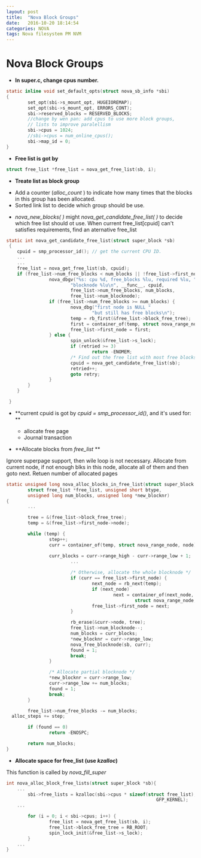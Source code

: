 ```yaml
---
layout: post
title:  "Nova Block Groups"
date:   2016-10-20 18:14:54
categories: NOVA
tags: Nova filesystem PM NVM
---
```



Nova Block Groups
=======

- **In  super.c, change cpus number.**

```c
static inline void set_default_opts(struct nova_sb_info *sbi)
{                       
        set_opt(sbi->s_mount_opt, HUGEIOREMAP);
        set_opt(sbi->s_mount_opt, ERRORS_CONT);
        sbi->reserved_blocks = RESERVED_BLOCKS;
        //change by wen pan: add cpus to use more block groups,
        // lists to improve paralellism
        sbi->cpus = 1024;
        //sbi->cpus = num_online_cpus();
        sbi->map_id = 0;
}
```
- **Free list is got by**

```c
struct free_list *free_list = nova_get_free_list(sb, i); 
```
- **Treate list as block group**

+ Add a counter (*alloc_count* ) to  indicate how many times that the blocks in this group has been allocated. 
+ Sorted link list to decide which group should be use.  

- *nova_new_blocks( )*  might *nova_get_candidate_free_list( )* to decide which  free list should ot use.  When current free_list[cpuid] can't satisfies requirements, find an aternative free_list

```c
static int nova_get_candidate_free_list(struct super_block *sb) 
 {
 	cpuid = smp_processor_id(); // get the current CPU ID.
 	...
 	...
 	free_list = nova_get_free_list(sb, cpuid);
	if (free_list->num_free_blocks < num_blocks || !free_list->first_node) {
                nova_dbgv("%s: cpu %d, free_blocks %lu, required %lu, "
                        "blocknode %lu\n", __func__, cpuid,
                        free_list->num_free_blocks, num_blocks,
                        free_list->num_blocknode); 
                if (free_list->num_free_blocks >= num_blocks) {
                        nova_dbg("first node is NULL "
                                "but still has free blocks\n");
                        temp = rb_first(&free_list->block_free_tree);
                        first = container_of(temp, struct nova_range_node, node);
                        free_list->first_node = first;
                } else {
                        spin_unlock(&free_list->s_lock);
                        if (retried >= 3)
                                return -ENOMEM;
                        /* Find out the free list with most free blocks */ 
                        cpuid = nova_get_candidate_free_list(sb);
                        retried++;
                        goto retry;
                }
        }
	}

 }
```

- **current cpuid is got by *cpuid = smp_processor_id()*, and it's used for: **
  + allocate free page
  + Journal transaction

-  **Allocate blocks from *free_list* **

  Ignore superpage support, then wile loop is not necessary.
  Allocate from current node, if not enough blks in this node, allocate all of them and then goto next.
  Retuen number of allocated pages
  
```c
static unsigned long nova_alloc_blocks_in_free_list(struct super_block *sb,
        struct free_list *free_list, unsigned short btype,
        unsigned long num_blocks, unsigned long *new_blocknr)
{
        ...

        tree = &(free_list->block_free_tree);
        temp = &(free_list->first_node->node);

        while (temp) {
                step++;
                curr = container_of(temp, struct nova_range_node, node);

                curr_blocks = curr->range_high - curr->range_low + 1;
						...
			
                        /* Otherwise, allocate the whole blocknode */
                        if (curr == free_list->first_node) {
                                next_node = rb_next(temp);
                                if (next_node)
                                        next = container_of(next_node,
                                                struct nova_range_node, node);
                                free_list->first_node = next;
                        }

                        rb_erase(&curr->node, tree);
                        free_list->num_blocknode--;
                        num_blocks = curr_blocks;
                        *new_blocknr = curr->range_low;
                        nova_free_blocknode(sb, curr);
                        found = 1;
                        break;
                }

                /* Allocate partial blocknode */
                *new_blocknr = curr->range_low;
                curr->range_low += num_blocks;
                found = 1;
                break;
        }

        free_list->num_free_blocks -= num_blocks;
  alloc_steps += step;

        if (found == 0)
                return -ENOSPC;

        return num_blocks;
}
```

- **Allocate space for free_list (use *kzalloc*)**

This function is called by *nova_fill_super*

```c
int nova_alloc_block_free_lists(struct super_block *sb){
	...
        sbi->free_lists = kzalloc(sbi->cpus * sizeof(struct free_list),
                                                        GFP_KERNEL);
    ...                                                  

        for (i = 0; i < sbi->cpus; i++) {
                free_list = nova_get_free_list(sb, i);
                free_list->block_free_tree = RB_ROOT;
                spin_lock_init(&free_list->s_lock);
        }                       
    ...
}
```
